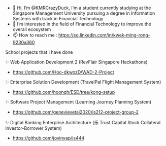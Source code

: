- 👋 Hi, I’m @KMRCrazyDuck, I'm a student currently studying at the Singapore Management University pursuing a degree in Information Systems with track in Financial Technology
- 👀 I’m interested in the field of Financial Technology to improve the overall ecosystem
- 📫 How to reach me : https://sg.linkedin.com/in/kwek-ming-rong-9230a360

School projects that I have done

✨ Web Application Development 2 (RevFlair Singapore Hackathons)
- https://github.com/Hoo-dkwozD/WAD-2-Project

✨ Enterprise Solution Development (TravelPal Flight Management System)
- https://github.com/hoonqh/ESD/tree/kong-setup

✨ Software Project Management (Learning Journey Planning System)
- https://github.com/genevievetai2020/is212-project-group-2

✨ Digital Banking Enterprise Architecture (乐 Trust Capital Stock Collateral Investor-Borrower System)
- https://github.com/jovinyap/is444

<!---
KMRCrazyDuck/KMRCrazyDuck is a ✨ special ✨ repository because its `README.md` (this file) appears on your GitHub profile.
You can click the Preview link to take a look at your changes.
--->

